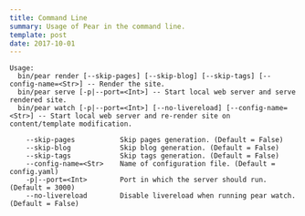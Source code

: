 ```yaml
---
title: Command Line
summary: Usage of Pear in the command line.
template: post
date: 2017-10-01
---
```


    Usage:
      bin/pear render [--skip-pages] [--skip-blog] [--skip-tags] [--config-name=<Str>] -- Render the site.
      bin/pear serve [-p|--port=<Int>] -- Start local web server and serve rendered site.
      bin/pear watch [-p|--port=<Int>] [--no-livereload] [--config-name=<Str>] -- Start local web server and re-render site on content/template modification.

        --skip-pages           Skip pages generation. (Default = False)
        --skip-blog            Skip blog generation. (Default = False)
        --skip-tags            Skip tags generation. (Default = False)
        --config-name=<Str>    Name of configuration file. (Default = config.yaml)
        -p|--port=<Int>        Port in which the server should run. (Default = 3000)
        --no-livereload        Disable livereload when running pear watch. (Default = False)


